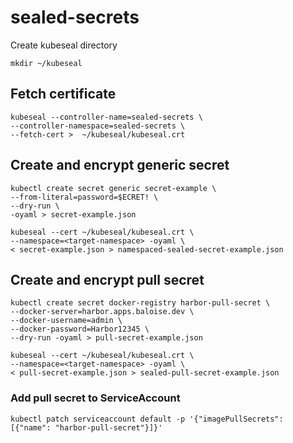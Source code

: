 # sealed-secrets

Create kubeseal directory
```
mkdir ~/kubeseal
```

## Fetch certificate
```
kubeseal --controller-name=sealed-secrets \
--controller-namespace=sealed-secrets \
--fetch-cert >  ~/kubeseal/kubeseal.crt
```

## Create and encrypt generic secret
```
kubectl create secret generic secret-example \
--from-literal=password=$ECRET! \
--dry-run \
-oyaml > secret-example.json
```

```
kubeseal --cert ~/kubeseal/kubeseal.crt \
--namespace=<target-namespace> -oyaml \
< secret-example.json > namespaced-sealed-secret-example.json
```

## Create and encrypt pull secret
```
kubectl create secret docker-registry harbor-pull-secret \
--docker-server=harbor.apps.baloise.dev \
--docker-username=admin \
--docker-password=Harbor12345 \
--dry-run -oyaml > pull-secret-example.json
```
```
kubeseal --cert ~/kubeseal/kubeseal.crt \
--namespace=<target-namespace> -oyaml \
< pull-secret-example.json > sealed-pull-secret-example.json
```
### Add pull secret to ServiceAccount
```
kubectl patch serviceaccount default -p '{"imagePullSecrets": [{"name": "harbor-pull-secret"}]}'
```
